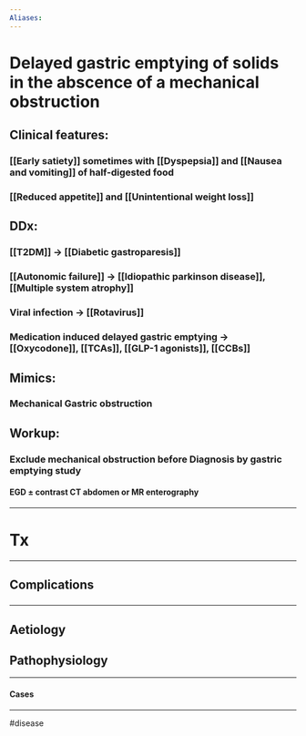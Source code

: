 ```yaml
---
Aliases:
---
```

# Delayed gastric emptying of solids in the abscence of a mechanical obstruction 
## Clinical features:
### [[Early satiety]] sometimes with [[Dyspepsia]] and [[Nausea and vomiting]] of half-digested food
### [[Reduced appetite]] and [[Unintentional weight loss]]
## DDx:
### [[T2DM]] -> [[Diabetic gastroparesis]]
### [[Autonomic failure]] -> [[Idiopathic parkinson disease]], [[Multiple system atrophy]]
### Viral infection -> [[Rotavirus]]
### Medication induced delayed gastric emptying -> [[Oxycodone]], [[TCAs]], [[GLP-1 agonists]], [[CCBs]]
## Mimics:
### Mechanical Gastric obstruction
## Workup:
### Exclude mechanical obstruction before Diagnosis by gastric emptying study
#### EGD ± contrast CT abdomen or MR enterography 
---
# Tx

---
## Complications
###

---
## Aetiology
## Pathophysiology

---
#### Cases


---
#disease 